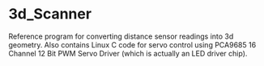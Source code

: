 # 3d_Scanner
Reference program for converting distance sensor readings into 3d geometry.  Also contains Linux C code for servo control using PCA9685 16 Channel 12 Bit PWM Servo Driver (which is actually an LED driver chip).
